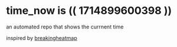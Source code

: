 # time_now is (( 1714899600398 ))

an automated repo that shows the currnent time

inspired by [breakingheatmap](https://github.com/breakingheatmap/breakingheatmap)